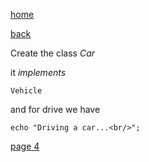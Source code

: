 [home](./page01.md)

[back](./page02.md)


Create the class *Car*

it *implements*

```
Vehicle
```

and for drive we have

```
echo "Driving a car...<br/>";
```

[page 4](./page04.md)
